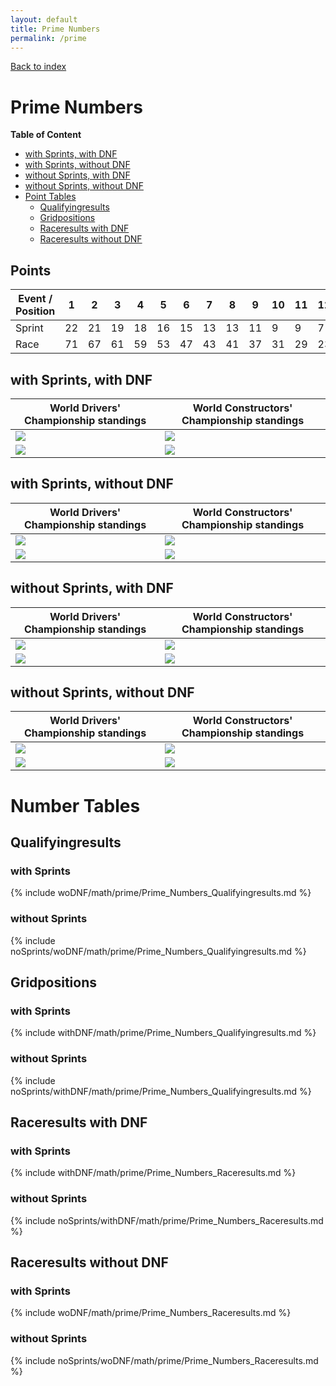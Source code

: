 ```yaml
---
layout: default
title: Prime Numbers
permalink: /prime
---
```


[Back to index](/F1_2025_Different_Point_Systems/)

# Prime Numbers

**Table of Content**

- [with Sprints, with DNF](/F1_2025_Different_Point_Systems/prime#ww)
- [with Sprints, without DNF](/F1_2025_Different_Point_Systems/prime#wn)
- [without Sprints, with DNF](/F1_2025_Different_Point_Systems/prime#nw)
- [without Sprints, without DNF](/F1_2025_Different_Point_Systems/prime#nn)
- [Point Tables](/F1_2025_Different_Point_Systems/prime#tables)
  - [Qualifyingresults](/F1_2025_Different_Point_Systems/prime#tq)
  - [Gridpositions](/F1_2025_Different_Point_Systems/prime#tg)
  - [Raceresults with DNF](/F1_2025_Different_Point_Systems/prime#tw)
  - [Raceresults without DNF](/F1_2025_Different_Point_Systems/prime#tn)

## Points

| Event / Position | 1 | 2 | 3 | 4 | 5 | 6 | 7 | 8 | 9 | 10 | 11 | 12 | 13 | 14 | 15 | 16 | 17 | 18 | 19 | 20 |
| - | - | - | - | - | - | - | - | - | - | - | - | - | - | - | - | - | - | - | - | - |
| Sprint | 22 | 21 | 19 | 18 | 16 | 15 | 13 | 13 | 11 | 9 | 9 | 7 | 6 | 5 | 4 | 3 | 2 | 1 | 0 | 0 |
| Race | 71 | 67 | 61 | 59 | 53 | 47 | 43 | 41 | 37 | 31 | 29 | 23 | 19 | 17 | 13 | 11 | 7 | 5 | 3 | 2 |

## <a id="ww"></a> with Sprints, with DNF

| World Drivers' Championship standings | World Constructors' Championship standings |
| - | - |
| ![](/F1_2025_Different_Point_Systems/docs/assets/withDNF/math/prime/Prime_Numbers_Qualifyingresults.png) | ![](/F1_2025_Different_Point_Systems/docs/assets/withDNF/math/prime/constructors_Prime_Numbers_Qualifyingresults.png) |
| ![](/F1_2025_Different_Point_Systems/docs/assets/withDNF/math/prime/Prime_Numbers_Raceresults.png) | ![](/F1_2025_Different_Point_Systems/docs/assets/withDNF/math/prime/constructors_Prime_Numbers_Raceresults.png) |

## <a id="wn"></a> with Sprints, without DNF

| World Drivers' Championship standings | World Constructors' Championship standings |
| - | - |
| ![](/F1_2025_Different_Point_Systems/docs/assets/woDNF/math/prime/Prime_Numbers_Qualifyingresults.png) | ![](/F1_2025_Different_Point_Systems/docs/assets/woDNF/math/prime/constructors_Prime_Numbers_Qualifyingresults.png) |
| ![](/F1_2025_Different_Point_Systems/docs/assets/woDNF/math/prime/Prime_Numbers_Raceresults.png) | ![](/F1_2025_Different_Point_Systems/docs/assets/woDNF/math/prime/constructors_Prime_Numbers_Raceresults.png) |

## <a id="nw"></a> without Sprints, with DNF

| World Drivers' Championship standings | World Constructors' Championship standings |
| - | - |
| ![](/F1_2025_Different_Point_Systems/docs/assets/noSprints/withDNF/math/prime/Prime_Numbers_Qualifyingresults.png) | ![](/F1_2025_Different_Point_Systems/docs/assets/noSprints/withDNF/math/prime/constructors_Prime_Numbers_Qualifyingresults.png) |
| ![](/F1_2025_Different_Point_Systems/docs/assets/noSprints/withDNF/math/prime/Prime_Numbers_Raceresults.png) | ![](/F1_2025_Different_Point_Systems/docs/assets/noSprints/withDNF/math/prime/constructors_Prime_Numbers_Raceresults.png) |

## <a id="nn"></a> without Sprints, without DNF

| World Drivers' Championship standings | World Constructors' Championship standings |
| - | - |
| ![](/F1_2025_Different_Point_Systems/docs/assets/noSprints/woDNF/math/prime/Prime_Numbers_Qualifyingresults.png) | ![](/F1_2025_Different_Point_Systems/docs/assets/noSprints/woDNF/math/prime/constructors_Prime_Numbers_Qualifyingresults.png) |
| ![](/F1_2025_Different_Point_Systems/docs/assets/noSprints/woDNF/math/prime/Prime_Numbers_Raceresults.png) | ![](/F1_2025_Different_Point_Systems/docs/assets/noSprints/woDNF/math/prime/constructors_Prime_Numbers_Raceresults.png) |

# <a id="tables"></a> Number Tables

## <a id="tq"></a> Qualifyingresults

### with Sprints

{% include woDNF/math/prime/Prime_Numbers_Qualifyingresults.md %}

### without Sprints

{% include noSprints/woDNF/math/prime/Prime_Numbers_Qualifyingresults.md %}

## <a id="tg"></a> Gridpositions

### with Sprints

{% include withDNF/math/prime/Prime_Numbers_Qualifyingresults.md %}

### without Sprints

{% include noSprints/withDNF/math/prime/Prime_Numbers_Qualifyingresults.md %}

## <a id="tw"></a> Raceresults with DNF

### with Sprints

{% include withDNF/math/prime/Prime_Numbers_Raceresults.md %}

### without Sprints

{% include noSprints/withDNF/math/prime/Prime_Numbers_Raceresults.md %}

## <a id="tn"></a> Raceresults without DNF

### with Sprints

{% include woDNF/math/prime/Prime_Numbers_Raceresults.md %}

### without Sprints

{% include noSprints/woDNF/math/prime/Prime_Numbers_Raceresults.md %}
